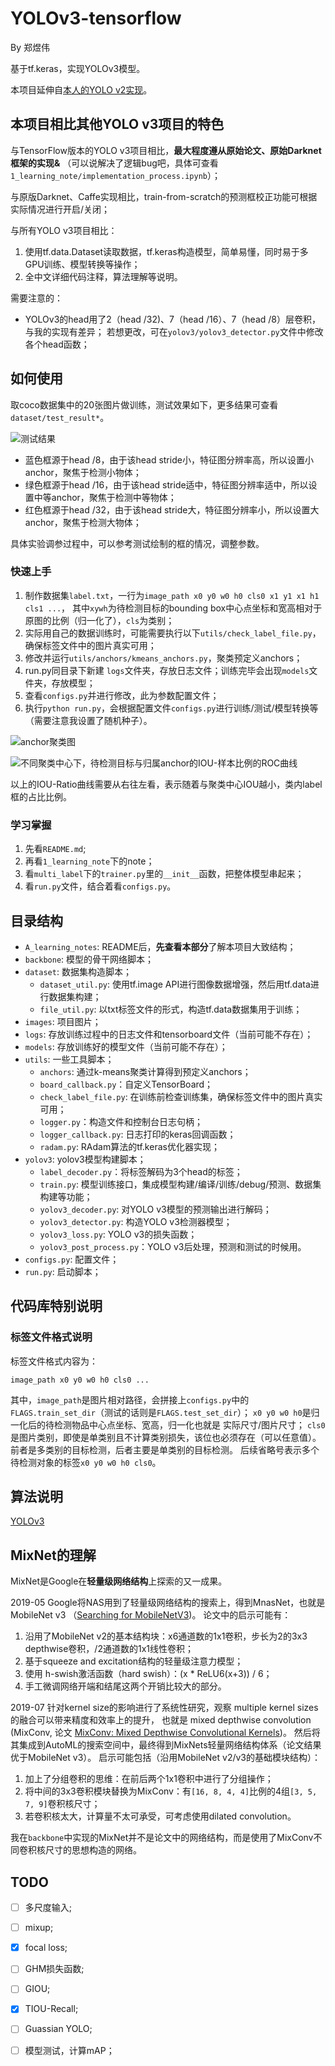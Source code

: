 # YOLOv3-tensorflow

By 郑煜伟

基于tf.keras，实现YOLOv3模型。

本项目延伸自[本人的YOLO v2实现](https://github.com/zheng-yuwei/YOLOv2-tensorflow)。

## 本项目相比其他YOLO v3项目的特色

与TensorFlow版本的YOLO v3项目相比，**最大程度遵从原始论文、原始Darknet框架的实现&**
（可以说解决了逻辑bug吧，具体可查看`1_learning_note/implementation_process.ipynb`）；

与原版Darknet、Caffe实现相比，train-from-scratch的预测框校正功能可根据实际情况进行开启/关闭；

与所有YOLO v3项目相比：
1. 使用tf.data.Dataset读取数据，tf.keras构造模型，简单易懂，同时易于多GPU训练、模型转换等操作；
2. 全中文详细代码注释，算法理解等说明。

需要注意的：
- YOLOv3的head用了2（head /32)、7（head /16）、7（head /8）层卷积，与我的实现有差异；
若想更改，可在`yolov3/yolov3_detector.py`文件中修改各个head函数；

## 如何使用

取coco数据集中的20张图片做训练，测试效果如下，更多结果可查看`dataset/test_result*`。

![测试结果](./dataset/test_result/000009.jpg)

- 蓝色框源于head /8，由于该head stride小，特征图分辨率高，所以设置小anchor，聚焦于检测小物体；
- 绿色框源于head /16，由于该head stride适中，特征图分辨率适中，所以设置中等anchor，聚焦于检测中等物体；
- 红色框源于head /32，由于该head stride大，特征图分辨率小，所以设置大anchor，聚焦于检测大物体；

具体实验调参过程中，可以参考测试绘制的框的情况，调整参数。

### 快速上手

1. 制作数据集`label.txt`，一行为`image_path x0 y0 w0 h0 cls0 x1 y1 x1 h1 cls1 ...`，
其中`xywh`为待检测目标的bounding box中心点坐标和宽高相对于原图的比例（归一化了），`cls`为类别；
1. 实际用自己的数据训练时，可能需要执行以下`utils/check_label_file.py`，确保标签文件中的图片真实可用；
1. 修改并运行`utils/anchors/kmeans_anchors.py`，聚类预定义anchors；
1. run.py同目录下新建 `logs`文件夹，存放日志文件；训练完毕会出现`models`文件夹，存放模型；
1. 查看`configs.py`并进行修改，此为参数配置文件；
1. 执行`python run.py`，会根据配置文件`configs.py`进行训练/测试/模型转换等（需要注意我设置了随机种子）。

![anchor聚类图](./images/k-menas++anchors.png)

![不同聚类中心下，待检测目标与归属anchor的IOU-样本比例的ROC曲线](./images/IOU-Ratio-curve.png)

以上的IOU-Ratio曲线需要从右往左看，表示随着与聚类中心IOU越小，类内label框的占比比例。

### 学习掌握

1. 先看`README.md`;
2. 再看`1_learning_note`下的note；
3. 看`multi_label`下的`trainer.py`里的`__init__`函数，把整体模型串起来；
4. 看`run.py`文件，结合着看`configs.py`。

## 目录结构

- `A_learning_notes`: README后，**先查看本部分**了解本项目大致结构；
- `backbone`: 模型的骨干网络脚本；
- `dataset`: 数据集构造脚本；
    - `dataset_util.py`: 使用tf.image API进行图像数据增强，然后用tf.data进行数据集构建；
    - `file_util.py`: 以txt标签文件的形式，构造tf.data数据集用于训练；
- `images`: 项目图片；
- `logs`: 存放训练过程中的日志文件和tensorboard文件（当前可能不存在）；
- `models`: 存放训练好的模型文件（当前可能不存在）；
- `utils`: 一些工具脚本；
    - `anchors`: 通过k-means聚类计算得到预定义anchors；
    - `board_callback.py`：自定义TensorBoard；
    - `check_label_file.py`: 在训练前检查训练集，确保标签文件中的图片真实可用；
    - `logger.py`：构造文件和控制台日志句柄；
    - `logger_callback.py`: 日志打印的keras回调函数；
    - `radam.py`: RAdam算法的tf.keras优化器实现；
- `yolov3`: yolov3模型构建脚本；
    - `label_decoder.py`：将标签解码为3个head的标签；
    - `train.py`: 模型训练接口，集成模型构建/编译/训练/debug/预测、数据集构建等功能；
    - `yolov3_decoder.py`: 对YOLO v3模型的预测输出进行解码；
    - `yolov3_detector.py`: 构造YOLO v3检测器模型；
    - `yolov3_loss.py`: YOLO v3的损失函数；
    - `yolov3_post_process.py`：YOLO v3后处理，预测和测试的时候用。
- `configs.py`: 配置文件；
- `run.py`: 启动脚本；


## 代码库特别说明

### 标签文件格式说明

标签文件格式内容为：
```
image_path x0 y0 w0 h0 cls0 ...
```
其中，`image_path`是图片相对路径，会拼接上`configs.py`中的`FLAGS.train_set_dir`（测试的话则是`FLAGS.test_set_dir`）；
`x0 y0 w0 h0`是归一化后的待检测物品中心点坐标、宽高，归一化也就是 实际尺寸/图片尺寸；
`cls0`是图片类别，即使是单类别且不计算类别损失，该位也必须存在（可以任意值）。
前者是多类别的目标检测，后者主要是单类别的目标检测。
后续省略号表示多个待检测对象的标签`x0 y0 w0 h0 cls0`。

## 算法说明

[YOLOv3](https://zheng-yuwei.github.io/2018/12/15/5_YOLOv3/)

## MixNet的理解

MixNet是Google在**轻量级网络结构**上探索的又一成果。

2019-05 Google将NAS用到了轻量级网络结构的搜索上，得到MnasNet，也就是MobileNet v3
（[Searching for MobileNetV3](https://arxiv.org/abs/1905.02244?context=cs))。
论文中的启示可能有：
1. 沿用了MobileNet v2的基本结构块：x6通道数的1x1卷积，步长为2的3x3 depthwise卷积，/2通道数的1x1线性卷积；
1. 基于squeeze and excitation结构的轻量级注意力模型；
1. 使用 h-swish激活函数（hard swish）：(x * ReLU6(x+3)) / 6；
1. 手工微调网络开端和结尾这两个开销比较大的部分。

2019-07 针对kernel size的影响进行了系统性研究，观察 multiple kernel sizes 的融合可以带来精度和效率上的提升，
也就是 mixed depthwise convolution (MixConv,
论文 [MixConv: Mixed Depthwise Convolutional Kernels](https://arxiv.org/abs/1907.09595))。
然后将其集成到AutoML的搜索空间中，最终得到MixNets轻量网络结构体系（论文结果优于MobileNet v3）。
启示可能包括（沿用MobileNet v2/v3的基础模块结构）：
1. 加上了分组卷积的思维：在前后两个1x1卷积中进行了分组操作；
1. 将中间的3x3卷积模块替换为MixConv：有`[16, 8, 4, 4]`比例的4组`[3, 5, 7, 9]`卷积核尺寸；
1. 若卷积核太大，计算量不太可承受，可考虑使用dilated convolution。

我在`backbone`中实现的MixNet并不是论文中的网络结构，而是使用了MixConv不同卷积核尺寸的思想构造的网络。

## TODO
- [ ] 多尺度输入;
- [ ] mixup;
- [x] focal loss;
- [ ] GHM损失函数;
- [ ] GIOU;
- [x] TIOU-Recall;
- [ ] Guassian YOLO;
- [ ] 模型测试，计算mAP；

